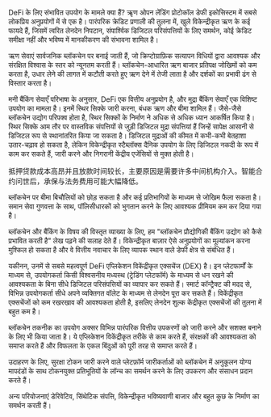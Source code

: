 DeFi के लिए संभावित उपयोग के मामले क्या हैं?
ऋृण
ओपन लेंडिंग प्रोटोकॉल डेफी इकोसिस्टम में सबसे लोकप्रिय अनुप्रयोगों में से एक है। पारंपरिक क्रेडिट प्रणाली की तुलना में, खुले विकेन्द्रीकृत ऋण के कई फायदे हैं, जिसमें त्वरित लेनदेन निपटान, संपार्श्विक डिजिटल परिसंपत्तियों के लिए समर्थन, कोई क्रेडिट समीक्षा नहीं और भविष्य में मानकीकरण की संभावना शामिल है।

ऋण सेवाएं सार्वजनिक ब्लॉकचेन पर बनाई जाती हैं, जो क्रिप्टोग्राफ़िक सत्यापन विधियों द्वारा आवश्यक और संरक्षित विश्वास के स्तर को न्यूनतम करती हैं। ब्लॉकचेन-आधारित ऋण बाजार प्रतिपक्ष जोखिमों को कम करता है, उधार लेने की लागत में कटौती करते हुए ऋण देने में तेजी लाता है और दर्शकों का प्रभावी ढंग से विस्तार करता है।

मनी बैंकिंग सेवाएँ
परिभाषा के अनुसार, DeFi एक वित्तीय अनुप्रयोग है, और मुद्रा बैंकिंग सेवाएँ एक विशिष्ट उपयोग का मामला है। इनमें स्थिर सिक्के जारी करना, बंधक ऋण और बीमा शामिल हैं।
जैसे-जैसे ब्लॉकचेन उद्योग परिपक्व होता है, स्थिर सिक्कों के निर्माण ने अधिक से अधिक ध्यान आकर्षित किया है। स्थिर सिक्के आम तौर पर वास्तविक संपत्तियों से जुड़ी डिजिटल मुद्रा संपत्तियां हैं जिन्हें सापेक्ष आसानी से डिजिटल रूप से स्थानांतरित किया जा सकता है। डिजिटल मुद्राओं की कीमत में कभी-कभी बेतहाशा उतार-चढ़ाव हो सकता है, लेकिन विकेन्द्रीकृत स्टैब्लॉक्स दैनिक उपयोग के लिए डिजिटल नकदी के रूप में काम कर सकते हैं, जारी करने और निगरानी केंद्रीय एजेंसियों से मुक्त होती है।

抵押贷款成本高昂并且放款时间较长，主要原因是需要许多中间机构介入。智能合约问世后，承保与法务费用可能大幅降低。

ब्लॉकचेन पर बीमा बिचौलियों को छोड़ सकता है और कई प्रतिभागियों के माध्यम से जोखिम फैला सकता है। समान सेवा गुणवत्ता के साथ, पॉलिसीधारकों को भुगतान करने के लिए आवश्यक प्रीमियम कम कर दिया गया है।

ब्लॉकचेन और बैंकिंग के विषय की विस्तृत व्याख्या के लिए, हम "ब्लॉकचेन प्रौद्योगिकी बैंकिंग उद्योग को कैसे प्रभावित करती है" लेख पढ़ने की सलाह देते हैं।
विकेन्द्रीकृत बाज़ार
ऐसे अनुप्रयोगों का मूल्यांकन करना मुश्किल हो सकता है और वे वित्तीय नवाचार के लिए व्यापक स्थान वाले डेफी क्षेत्र से संबंधित हैं।

यकीनन, उनमें से सबसे महत्वपूर्ण DeFi एप्लिकेशन विकेंद्रीकृत एक्सचेंज (DEX) है। इन प्लेटफार्मों के माध्यम से, उपयोगकर्ता किसी विश्वसनीय मध्यस्थ (ट्रेडिंग प्लेटफॉर्म) के माध्यम से धन रखने की आवश्यकता के बिना सीधे डिजिटल परिसंपत्तियों का व्यापार कर सकते हैं। स्मार्ट कॉन्ट्रैक्ट की मदद से, विभिन्न उपयोगकर्ता सीधे अपने व्यक्तिगत वॉलेट के माध्यम से लेनदेन पूरा कर सकते हैं।
विकेंद्रीकृत एक्सचेंजों को कम रखरखाव की आवश्यकता होती है, इसलिए लेनदेन शुल्क केंद्रीकृत एक्सचेंजों की तुलना में बहुत कम है।

ब्लॉकचेन तकनीक का उपयोग अक्सर विभिन्न पारंपरिक वित्तीय उपकरणों को जारी करने और सशक्त बनाने के लिए भी किया जाता है। ये एप्लिकेशन विकेंद्रीकृत तरीके से काम करते हैं, संरक्षकों की आवश्यकता को समाप्त करते हैं और विफलता के एकल बिंदुओं को पूरी तरह से समाप्त करते हैं।

उदाहरण के लिए, सुरक्षा टोकन जारी करने वाले प्लेटफ़ॉर्म जारीकर्ताओं को ब्लॉकचेन में अनुकूलन योग्य मापदंडों के साथ टोकनयुक्त प्रतिभूतियों के लॉन्च का समर्थन करने के लिए उपकरण और संसाधन प्रदान करते हैं।

अन्य परियोजनाएं डेरिवेटिव, सिंथेटिक संपत्ति, विकेन्द्रीकृत भविष्यवाणी बाजार और बहुत कुछ के निर्माण का समर्थन करती हैं।
